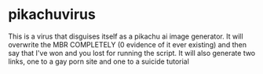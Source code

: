 # pikachuvirus
This is a virus that disguises itself as a pikachu ai image generator. It will overwrite the MBR COMPLETELY (0 evidence of it ever existing) and then say that I've won and you lost for running the script. It will also generate two links, one to a gay porn site and one to a suicide tutorial
